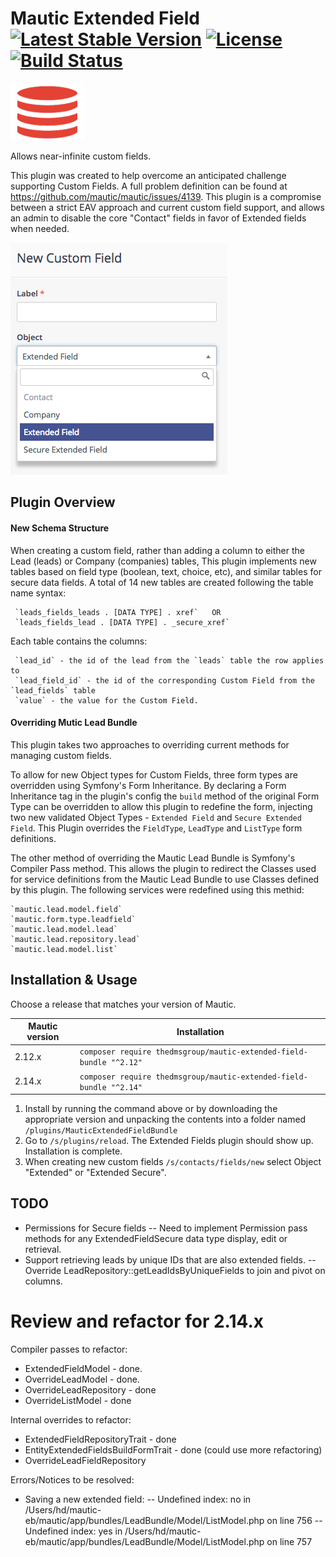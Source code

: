 # Mautic Extended Field [![Latest Stable Version](https://poser.pugx.org/thedmsgroup/mautic-extended-field-bundle/v/stable)](https://packagist.org/packages/thedmsgroup/mautic-extended-field-bundle) [![License](https://poser.pugx.org/thedmsgroup/mautic-extended-field-bundle/license)](https://packagist.org/packages/thedmsgroup/mautic-extended-field-bundle) [![Build Status](https://travis-ci.org/TheDMSGroup/mautic-extended-field.svg?branch=master)](https://travis-ci.org/TheDMSGroup/mautic-extended-field)

![](Assets/img/icon.png?raw=true)

Allows near-infinite custom fields.

This plugin was created to help overcome an anticipated challenge supporting Custom Fields. 
A full problem definition can be found at https://github.com/mautic/mautic/issues/4139. 
This plugin is a compromise between a strict EAV approach and current custom field support, and allows an admin to disable the core "Contact" fields in favor of Extended fields when needed.

![](Assets/img/screenshot.png?raw=true)

## Plugin Overview

#### New Schema Structure
When creating a custom field, rather than adding a column to either the Lead (leads) or Company (companies) tables,
This plugin implements new tables based on field type (boolean, text, choice, etc), and similar tables
for secure data fields. A total of 14 new tables are created following the table name syntax:

	 `leads_fields_leads . [DATA TYPE] . xref`   OR
	 `leads_fields_lead . [DATA TYPE] . _secure_xref`

Each table contains the columns:

	 `lead_id` - the id of the lead from the `leads` table the row applies to
	 `lead_field_id` - the id of the corresponding Custom Field from the `lead_fields` table
	 `value` - the value for the Custom Field. 

#### Overriding Mutic Lead Bundle
This plugin takes two approaches to overriding current methods for managing custom fields.

To allow for new Object types for Custom Fields, three form types are overridden
using Symfony's Form Inheritance. By declaring a Form Inheritance tag in the plugin's config
the `build` method of the original Form Type can be overridden to allow this plugin to redefine
the form, injecting two new validated Object Types - `Extended Field` and `Secure Extended Field`.
This Plugin overrides the `FieldType`, `LeadType` and `ListType` form definitions.

The other method of overriding the Mautic Lead Bundle is Symfony's Compiler Pass method. 
This allows the plugin to redirect the Classes used for service definitions from the Mautic Lead Bundle
to use Classes defined by this plugin.
The following services were redefined using this methid:

    `mautic.lead.model.field`
    `mautic.form.type.leadfield`
    `mautic.lead.model.lead`
    `mautic.lead.repository.lead`
    `mautic.lead.model.list`
    
## Installation & Usage

Choose a release that matches your version of Mautic.

| Mautic version | Installation                                                        |
| -------------- | ------------------------------------------------------------------- |
| 2.12.x         | `composer require thedmsgroup/mautic-extended-field-bundle "^2.12"` |
| 2.14.x         | `composer require thedmsgroup/mautic-extended-field-bundle "^2.14"` |

1. Install by running the command above or by downloading the appropriate version and unpacking the contents into a folder named `/plugins/MauticExtendedFieldBundle`
2. Go to `/s/plugins/reload`. The Extended Fields plugin should show up. Installation is complete.
3. When creating new custom fields `/s/contacts/fields/new` select Object "Extended" or "Extended Secure".

## TODO

- Permissions for Secure fields
-- Need to implement Permission pass methods for any ExtendedFieldSecure data type display, edit or retrieval.
- Support retrieving leads by unique IDs that are also extended fields.
-- Override LeadRepository::getLeadIdsByUniqueFields to join and pivot on columns.

# Review and refactor for 2.14.x

Compiler passes to refactor:
- ExtendedFieldModel - done.
- OverrideLeadModel - done.
- OverrideLeadRepository - done
- OverrideListModel - done

Internal overrides to refactor:
- ExtendedFieldRepositoryTrait - done
- EntityExtendedFieldsBuildFormTrait - done (could use more refactoring)
- OverrideLeadFieldRepository

Errors/Notices to be resolved:
- Saving a new extended field: 
-- Undefined index: no in /Users/hd/mautic-eb/mautic/app/bundles/LeadBundle/Model/ListModel.php on line 756
-- Undefined index: yes in /Users/hd/mautic-eb/mautic/app/bundles/LeadBundle/Model/ListModel.php on line 757